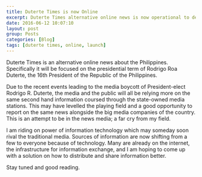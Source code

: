 ```yaml
---
title: Duterte Times is now Online
excerpt: Duterte Times alternative online news is now operational to deliver news and information to the Filipino people.
date: 2016-06-12 10:07:10
layout: post
group: Posts
categories: [Blog]
tags: [duterte times, online, launch]
---
```


Duterte Times is an alternative online news about the Philippines.
Specifically it will be focused on the presidential term of Rodrigo Roa Duterte, the 16th President of the Republic of the Philippines.

Due to the recent events leading to the media boycott of President-elect Rodrigo R. Duterte, the media and the public will all be relying more on the same second hand information coursed through the state-owned media stations.
This may have levelled the playing field and a good opportunity to report on the same news alongside the big media companies of the country.
This is an attempt to be in the news media; a far cry from my field.

I am riding on power of information technology which may someday soon rival the traditional media.
Sources of information are now shifting from a few to everyone because of technology.
Many are already on the internet, the infrastructure for information exchange, and I am hoping to come up with a solution on how to distribute and share information better.

Stay tuned and good reading.
